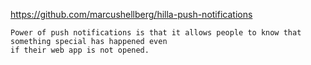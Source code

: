 https://github.com/marcushellberg/hilla-push-notifications

```
Power of push notifications is that it allows people to know that something special has happened even
if their web app is not opened.
```
